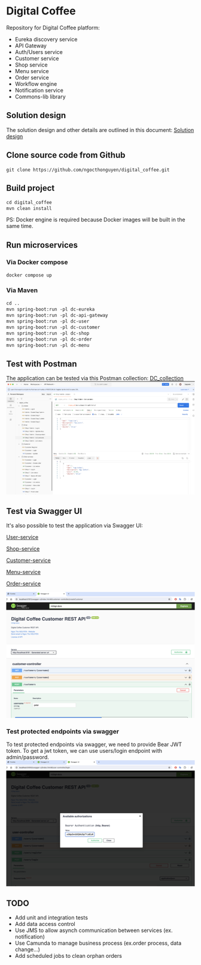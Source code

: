 # Digital Coffee

Repository for Digital Coffee platform:
- Eureka discovery service
- API Gateway
- Auth/Users service
- Customer service
- Shop service
- Menu service
- Order service
- Workflow engine
- Notification service
- Commons-lib library

## Solution design
The solution design and other details are outlined in this document: [Solution design](solution-design/README.md)

## Clone source code from Github
```commandline
git clone https://github.com/ngocthonguyen/digital_coffee.git
```

## Build project
```commandline
cd digital_coffee
mvn clean install
```
PS: Docker engine is required because Docker images will be built in the same time.


## Run microservices

### Via Docker compose
```commandline
docker compose up
```

### Via Maven
```commandline
cd ..
mvn spring-boot:run -pl dc-eureka
mvn spring-boot:run -pl dc-api-gateway
mvn spring-boot:run -pl dc-user
mvn spring-boot:run -pl dc-customer
mvn spring-boot:run -pl dc-shop
mvn spring-boot:run -pl dc-order
mvn spring-boot:run -pl dc-menu
```

## Test with Postman
The application can be tested via this Postman collection: [DC_collection](test/digital_coffee.postman_collection.json)
![Postman](test/postman.png)

## Test via Swagger UI
It's also possible to test the application via Swagger UI:

[User-service](http://localhost:8484/swagger-ui/index.html)

[Shop-service](http://localhost:8686/swagger-ui/index.html)

[Customer-service](http://localhost:8181/swagger-ui/index.html)

[Menu-service](http://localhost:8585/swagger-ui/index.html)

[Order-service](http://localhost:8282/swagger-ui/index.html)

![Swagger](test/swagger.png)

### Test protected endpoints via swagger
To test protected endpoints via swagger, we need to provide Bear JWT token.
To get a jwt token, we can use users/login endpoint with admin/password.
![Swagger](test/swagger_authorize.png)

## TODO
- Add unit and integration tests
- Add data access control
- Use JMS to allow asynch communication between services (ex. notification)
- Use Camunda to manage business process (ex.order process, data change...)
- Add scheduled jobs to clean orphan orders